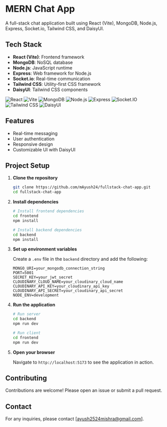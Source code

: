 # MERN Chat App

A full-stack chat application built using React (Vite), MongoDB, Node.js, Express, Socket.io, Tailwind CSS, and DaisyUI.

## Tech Stack

- **React (Vite)**: Frontend framework
- **MongoDB**: NoSQL database
- **Node.js**: JavaScript runtime
- **Express**: Web framework for Node.js
- **Socket.io**: Real-time communication
- **Tailwind CSS**: Utility-first CSS framework
- **DaisyUI**: Tailwind CSS components

![React](https://img.shields.io/badge/React-20232A?style=for-the-badge&logo=react&logoColor=61DAFB)
![Vite](https://img.shields.io/badge/Vite-646CFF?style=for-the-badge&logo=vite&logoColor=white)
![MongoDB](https://img.shields.io/badge/MongoDB-4EA94B?style=for-the-badge&logo=mongodb&logoColor=white)
![Node.js](https://img.shields.io/badge/Node.js-339933?style=for-the-badge&logo=node.js&logoColor=white)
![Express](https://img.shields.io/badge/Express-000000?style=for-the-badge&logo=express&logoColor=white)
![Socket.IO](https://img.shields.io/badge/Socket.IO-010101?style=for-the-badge&logo=socket.io&logoColor=white)
![Tailwind CSS](https://img.shields.io/badge/TailwindCSS-06B6D4?style=for-the-badge&logo=tailwindcss&logoColor=white)
![DaisyUI](https://img.shields.io/badge/DaisyUI-5A67D8?style=for-the-badge&logo=daisyui&logoColor=white)


## Features

- Real-time messaging
- User authentication
- Responsive design
- Customizable UI with DaisyUI

## Project Setup

1. **Clone the repository**
    ```bash
    git clone https://github.com/mAyush24/fullstack-chat-app.git
    cd fullstack-chat-app
    ```

2. **Install dependencies**
    ```bash
    # Install frontend dependencies
    cd frontend
    npm install

    # Install backend dependencies
    cd backend
    npm install
    ```

3. **Set up environment variables**

    Create a `.env` file in the `backend` directory and add the following:
    ```env
    MONGO_URI=your_mongodb_connection_string
    PORT=5001
    SECRET_KEY=your_jwt_secret
    CLOUDINARY_CLOUD_NAME=your_cloudinary_cloud_name
    CLOUDINARY_API_KEY=your_cloudinary_api_key
    CLOUDINARY_API_SECRET=your_cloudinary_api_secret
    NODE_ENV=development
    ```

4. **Run the application**

    ```bash
    # Run server
    cd backend
    npm run dev

    # Run client
    cd frontend
    npm run dev
    ```

5. **Open your browser**

    Navigate to `http://localhost:5173` to see the application in action.

## Contributing

Contributions are welcome! Please open an issue or submit a pull request.

## Contact

For any inquiries, please contact [ayush2524mishra@gmail.com].
